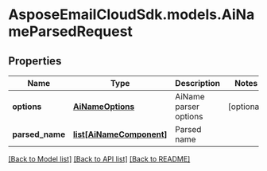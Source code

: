 # AsposeEmailCloudSdk.models.AiNameParsedRequest
## Properties
Name | Type | Description | Notes
------------ | ------------- | ------------- | -------------
**options** | [**AiNameOptions**](AiNameOptions.md) | AiName parser options              | [optional] 
**parsed_name** | [**list[AiNameComponent]**](AiNameComponent.md) | Parsed name              | 



[[Back to Model list]](README.md#documentation-for-models) [[Back to API list]](README.md#documentation-for-api-endpoints) [[Back to README]](README.md)


